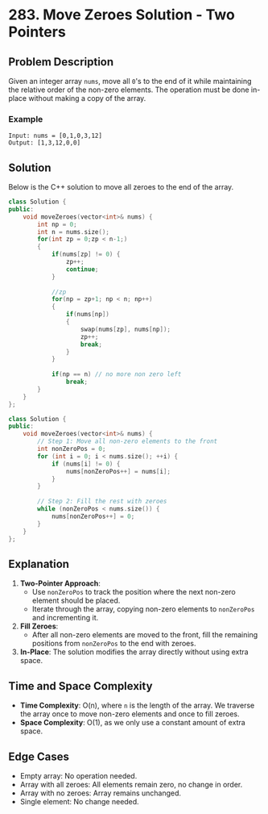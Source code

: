 # 283. Move Zeroes Solution - Two Pointers

## Problem Description
Given an integer array `nums`, move all `0`'s to the end of it while maintaining the relative order of the non-zero elements. The operation must be done in-place without making a copy of the array.

### Example
```
Input: nums = [0,1,0,3,12]
Output: [1,3,12,0,0]
```

## Solution
Below is the C++ solution to move all zeroes to the end of the array.

```cpp
class Solution {
public:
    void moveZeroes(vector<int>& nums) {
        int np = 0;
        int n = nums.size();
        for(int zp = 0;zp < n-1;)
        {
            if(nums[zp] != 0) {
                zp++;
                continue;
            }
            
            //zp
            for(np = zp+1; np < n; np++)
            {
                if(nums[np])
                {
                    swap(nums[zp], nums[np]);
                    zp++;
                    break;
                }                
            } 
            
            if(np == n) // no more non zero left
                break;
        }
    }
};

class Solution {
public:
    void moveZeroes(vector<int>& nums) {
        // Step 1: Move all non-zero elements to the front
        int nonZeroPos = 0;
        for (int i = 0; i < nums.size(); ++i) {
            if (nums[i] != 0) {
                nums[nonZeroPos++] = nums[i];
            }
        }
        
        // Step 2: Fill the rest with zeroes
        while (nonZeroPos < nums.size()) {
            nums[nonZeroPos++] = 0;
        }
    }
};
```

## Explanation
1. **Two-Pointer Approach**:
   - Use `nonZeroPos` to track the position where the next non-zero element should be placed.
   - Iterate through the array, copying non-zero elements to `nonZeroPos` and incrementing it.
2. **Fill Zeroes**:
   - After all non-zero elements are moved to the front, fill the remaining positions from `nonZeroPos` to the end with zeroes.
3. **In-Place**: The solution modifies the array directly without using extra space.

## Time and Space Complexity
- **Time Complexity**: O(n), where `n` is the length of the array. We traverse the array once to move non-zero elements and once to fill zeroes.
- **Space Complexity**: O(1), as we only use a constant amount of extra space.

## Edge Cases
- Empty array: No operation needed.
- Array with all zeroes: All elements remain zero, no change in order.
- Array with no zeroes: Array remains unchanged.
- Single element: No change needed.
